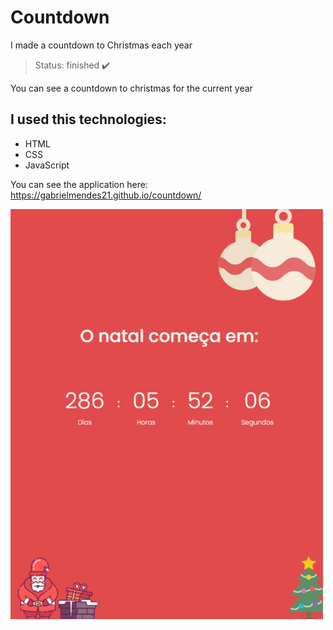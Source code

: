 # Countdown

I made a countdown to Christmas each year

> Status: finished ✔️

You can see a countdown to christmas for the current year

## I used this technologies:
* HTML
* CSS
* JavaScript

You can see the application here: <a href="https://gabrielmendes21.github.io/countdown/">https://gabrielmendes21.github.io/countdown/</a>

<img src="https://github.com/gabrielMendes21/countdown/blob/main/assets/readme-christmas-example-image.jpg?raw=true" alt="Site image" width="500">
